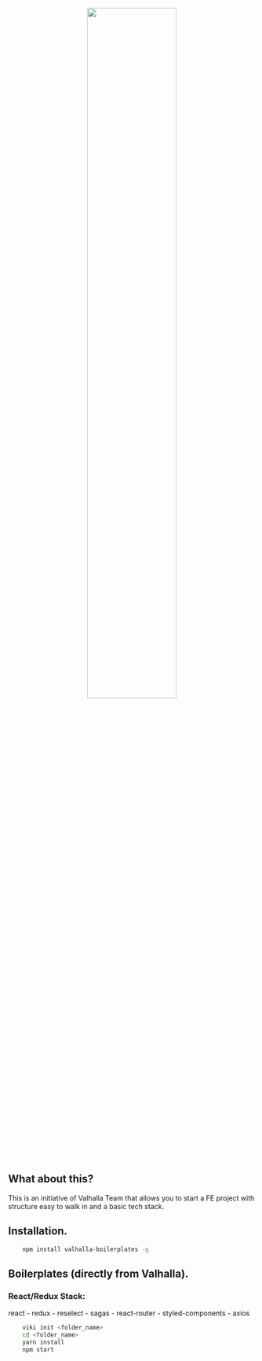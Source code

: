 <p align="center">
  <img src="https://i.imgur.com/AuyAhuS.png" width="60%">
</p>

## What about this?
This is an initiative of Valhalla Team that allows you to start a FE project with structure easy to walk in and a basic tech stack.

## Installation.

```bash
    npm install valhalla-boilerplates -g
```

## Boilerplates (directly from Valhalla).

### React/Redux Stack:

react - redux - reselect - sagas - react-router - styled-components - axios

```bash
    viki init <folder_name>
    cd <folder_name>
    yarn install
    npm start
```
